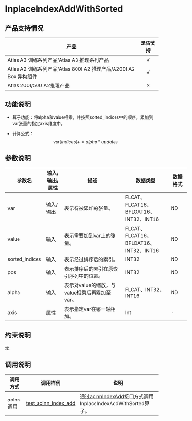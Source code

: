 # InplaceIndexAddWithSorted

##  产品支持情况

| 产品 | 是否支持 |
| ---- | :----:|
|Atlas A3 训练系列产品/Atlas A3 推理系列产品|√|
|Atlas A2 训练系列产品/Atlas 800I A2 推理产品/A200I A2 Box 异构组件|√|
|Atlas 200I/500 A2推理产品|×|

## 功能说明

- 算子功能：将alpha和value相乘，并按照sorted_indices中的顺序，累加到var张量的指定axis维度中。

- 计算公式：
  $$
  var[indices]+= alpha * updates
  $$

## 参数说明

<table style="undefined;table-layout: fixed; width: 1250px"><colgroup>
  <col style="width: 60px">
  <col style="width: 60px">
  <col style="width: 200px">
  <col style="width: 150px">
  <col style="width: 60px">
  </colgroup>
  <thead>
    <tr>
      <th>参数名</th>
      <th>输入/输出/属性</th>
      <th>描述</th>
      <th>数据类型</th>
      <th>数据格式</th>
    </tr></thead>
  <tbody>
    <tr>
      <td>var</td>
      <td>输入/输出</td>
      <td>表示待被累加的张量。</td>
      <td>FLOAT、FLOAT16、BFLOAT16、INT32、INT16</td>
      <td>ND</td>
    </tr>
    <tr>
      <td>value</td>
      <td>输入</td>
      <td>表示需要加到var上的张量。</td>
      <td>FLOAT、FLOAT16、BFLOAT16、INT32、INT16</td>
      <td>ND</td>
    </tr>
    <tr>
      <td>sorted_indices</td>
      <td>输入</td>
      <td>表示经过排序后的索引。</td>
      <td>INT32</td>
      <td>ND</td>
    </tr>
    <tr>
      <td>pos</td>
      <td>输入</td>
      <td>表示排序后的索引在原索引序列中的位置。</td>
      <td>INT32</td>
      <td>ND</td>
    </tr>
    <tr>
      <td>alpha</td>
      <td>输入</td>
      <td>表示对value的缩放，与value相乘后再累加至var。</td>
      <td>FLOAT、INT32、INT16</td>
      <td>ND</td>
    </tr>
    <tr>
      <td>axis</td>
      <td>属性</td>
      <td>表示指定var在哪一轴相加。</td>
      <td>Int</td>
      <td>-</td>
    </tr>
  </tbody></table>

## 约束说明

无

## 调用说明

| 调用方式 | 调用样例                                                                   | 说明                                                           |
|--------------|------------------------------------------------------------------------|--------------------------------------------------------------|
| aclnn调用 | [test_aclnn_index_add](../inplace_scatter_add/examples/test_aclnn_inplace_scatter_add.cpp) | 通过[aclnnIndexAdd](../inplace_scatter_add/docs/aclnnIndexAdd.md)接口方式调用InplaceIndexAddWithSorted算子。 |